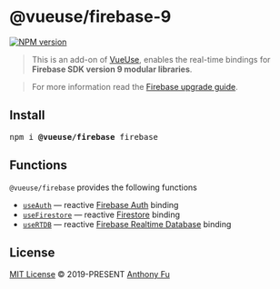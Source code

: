 # @vueuse/firebase-9

[![NPM version](https://img.shields.io/npm/v/@vueuse/firebase?color=a1b858)](https://www.npmjs.com/package/@vueuse/firebase)

> This is an add-on of [VueUse](https://github.com/vueuse/vueuse), enables the real-time bindings for **Firebase SDK version 9 modular libraries**.

> For more information read the [Firebase upgrade guide](https://firebase.google.com/docs/web/modular-upgrade).

## Install

<pre class='language-bash'>
npm i <b>@vueuse/firebase</b> firebase
</pre>

## Functions

`@vueuse/firebase` provides the following functions

<!--GENERATED LIST, DO NOT MODIFY MANUALLY-->
<!--FUNCTIONS_LIST_STARTS-->
  - [`useAuth`](https://vueuse.org/firebase-9/useAuth/) — reactive [Firebase Auth](https://firebase.google.com/docs/auth) binding
  - [`useFirestore`](https://vueuse.org/firebase-9/useFirestore/) — reactive [Firestore](https://firebase.google.com/docs/firestore) binding
  - [`useRTDB`](https://vueuse.org/firebase-9/useRTDB/) — reactive [Firebase Realtime Database](https://firebase.google.com/docs/database) binding


<!--FUNCTIONS_LIST_ENDS-->

## License

[MIT License](https://github.com/vueuse/vueuse/blob/master/LICENSE) © 2019-PRESENT [Anthony Fu](https://github.com/antfu)
